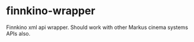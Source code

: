 # finnkino-wrapper
Finnkino xml api wrapper. Should work with other Markus cinema systems APIs also.
